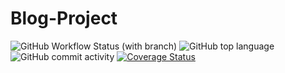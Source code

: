 # Blog-Project

![GitHub Workflow Status (with branch)](https://img.shields.io/github/actions/workflow/status/EugeneKamikaZe/Blog-Project/develop.yml?branch=develop)
![GitHub top language](https://img.shields.io/github/languages/top/EugeneKamikaZe/Blog-Project)
![GitHub commit activity](https://img.shields.io/github/commit-activity/m/EugeneKamikaZe/Blog-Project)
[![Coverage Status](https://coveralls.io/repos/github/EugeneKamikaZe/Blog-Project/badge.svg?branch=develop)](https://coveralls.io/github/EugeneKamikaZe/Blog-Project?branch=develop)
